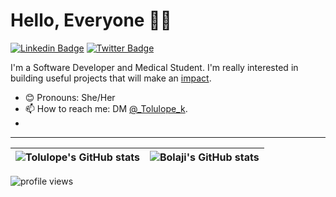 # Hello, Everyone 👋🏾

 [![Linkedin Badge](https://img.shields.io/badge/-LinkedIn-3B7EBF?style=for-the-badge&logo=Linkedin&logoColor=white&link=https://www.linkedin.com/in/kalejaiye-tolulope-0532211b2/)](https://www.linkedin.com/in/kalejaiye-tolulope-0532211b2/) [![Twitter Badge](https://img.shields.io/badge/-@_Tolulope_k-3B7EBF?style=for-the-badge&logo=twitter&logoColor=white&link=https://twitter.com/_Tolulope_k)](https://twitter.com/_Tolulope_k)

I'm a Software Developer and Medical Student. I'm really interested in building useful projects that will make an [impact](https://github.com/Tolulopee).

- 😊 Pronouns: She/Her
- 📫 How to reach me: DM [@_Tolulope_k](https://twitter.com/_Tolulope_k).
- 

---

| <img align="center" src="https://github-readme-stats.vercel.app/api?username=tolulopee&show_icons=true&include_all_commits=true&hide_border=true" alt="Tolulope's GitHub stats" /> | <img align="center" src="https://github-readme-stats.vercel.app/api/top-langs/?username=tolulopee&langs_count=8&layout=compact&hide=php&hide_border=true" alt="Bolaji's GitHub stats" /> |
| ------------- | ------------- |

<img src="https://gpvc.arturio.dev/Tolulopee" alt="profile views">
